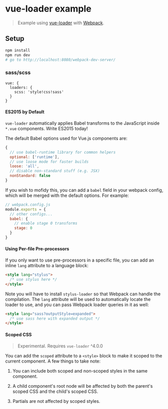 # vue-loader example

> Example using [vue-loader](https://github.com/vuejs/vue-loader) with [Webpack](http://webpack.github.io).

## Setup

``` bash
npm install
npm run dev
# go to http://localhost:8080/webpack-dev-server/
```
### sass/scss
```
vue: {
  loaders: {
    scss: 'style!css!sass'
  }
}

```


#### ES2015 by Default

`vue-loader` automatically applies Babel transforms to the JavaScript inside `*.vue` components. Write ES2015 today!

The default Babel options used for Vue.js components are:

``` js
{
  // use babel-runtime library for common helpers
  optional: ['runtime'],
  // use loose mode for faster builds
  loose: 'all',
  // disable non-standard stuff (e.g. JSX)
  nonStandard: false
}
```

If you wish to mofidy this, you can add a `babel` field in your webpack config, which will be merged with the default options. For example:

``` js
// webpack.config.js
module.exports = {
  // other configs...
  babel: {
    // enable stage 0 transforms
    stage: 0
  }
}
```

#### Using Per-file Pre-processors

If you only want to use pre-processors in a specific file, you can add an inline `lang` attribute to a language block:

``` html
<style lang="stylus">
  /* use stylus here */
</style>
```

Note you will have to install `stylus-loader` so that Webpack can handle the compilation. The `lang` attribute will be used to automatically locate the loader to use, and you can pass Webpack loader queries in it as well:

``` html
<style lang="sass?outputStyle=expanded">
  /* use sass here with expanded output */
</style>
```

#### Scoped CSS

> Experimental. Requires `vue-loader` ^4.0.0

You can add the `scoped` attribute to a `<style>` block to make it scoped to the current component. A few things to take note:

1. You can include both scoped and non-scoped styles in the same component.

2. A child component's root node will be affected by both the parent's scoped CSS and the child's scoped CSS.

3. Partials are not affected by scoped styles.
